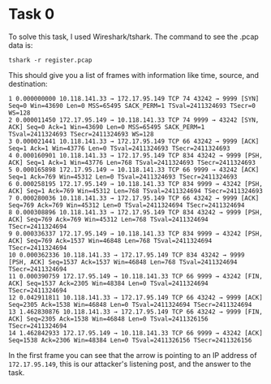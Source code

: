 # Task 0

To solve this task, I used Wireshark/tshark. The command to see the .pcap data is:

```
tshark -r register.pcap
``` 
This should give you a list of frames with information like time, source, and destination:
```
1 0.000000000 10.118.141.33 → 172.17.95.149 TCP 74 43242 → 9999 [SYN] Seq=0 Win=43690 Len=0 MSS=65495 SACK_PERM=1 TSval=2411324693 TSecr=0 WS=128
2 0.000011450 172.17.95.149 → 10.118.141.33 TCP 74 9999 → 43242 [SYN, ACK] Seq=0 Ack=1 Win=43690 Len=0 MSS=65495 SACK_PERM=1 TSval=2411324693 TSecr=2411324693 WS=128
3 0.000021441 10.118.141.33 → 172.17.95.149 TCP 66 43242 → 9999 [ACK] Seq=1 Ack=1 Win=43776 Len=0 TSval=2411324693 TSecr=2411324693
4 0.000160901 10.118.141.33 → 172.17.95.149 TCP 834 43242 → 9999 [PSH, ACK] Seq=1 Ack=1 Win=43776 Len=768 TSval=2411324693 TSecr=2411324693
5 0.000165898 172.17.95.149 → 10.118.141.33 TCP 66 9999 → 43242 [ACK] Seq=1 Ack=769 Win=45312 Len=0 TSval=2411324693 TSecr=2411324693
6 0.000258195 172.17.95.149 → 10.118.141.33 TCP 834 9999 → 43242 [PSH, ACK] Seq=1 Ack=769 Win=45312 Len=768 TSval=2411324694 TSecr=2411324693
7 0.000280036 10.118.141.33 → 172.17.95.149 TCP 66 43242 → 9999 [ACK] Seq=769 Ack=769 Win=45312 Len=0 TSval=2411324694 TSecr=2411324694
8 0.000308896 10.118.141.33 → 172.17.95.149 TCP 834 43242 → 9999 [PSH, ACK] Seq=769 Ack=769 Win=45312 Len=768 TSval=2411324694 TSecr=2411324694
9 0.000336337 172.17.95.149 → 10.118.141.33 TCP 834 9999 → 43242 [PSH, ACK] Seq=769 Ack=1537 Win=46848 Len=768 TSval=2411324694 TSecr=2411324694
10 0.000362336 10.118.141.33 → 172.17.95.149 TCP 834 43242 → 9999 [PSH, ACK] Seq=1537 Ack=1537 Win=46848 Len=768 TSval=2411324694 TSecr=2411324694
11 0.000390759 172.17.95.149 → 10.118.141.33 TCP 66 9999 → 43242 [FIN, ACK] Seq=1537 Ack=2305 Win=48384 Len=0 TSval=2411324694 TSecr=2411324694
12 0.042911811 10.118.141.33 → 172.17.95.149 TCP 66 43242 → 9999 [ACK] Seq=2305 Ack=1538 Win=46848 Len=0 TSval=2411324694 TSecr=2411324694
13 1.462830876 10.118.141.33 → 172.17.95.149 TCP 66 43242 → 9999 [FIN, ACK] Seq=2305 Ack=1538 Win=46848 Len=0 TSval=2411326156 TSecr=2411324694
14 1.462842933 172.17.95.149 → 10.118.141.33 TCP 66 9999 → 43242 [ACK] Seq=1538 Ack=2306 Win=48384 Len=0 TSval=2411326156 TSecr=2411326156
```
In the first frame you can see that the arrow is pointing to an IP address of `172.17.95.149`, this is our attacker's listening post,
and the answer to the task.
